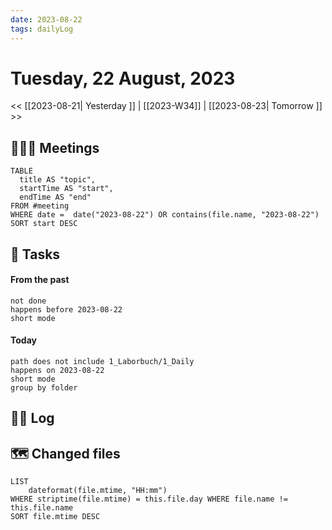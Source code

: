 ```yaml
---
date: 2023-08-22
tags: dailyLog
---
```


# Tuesday, 22 August, 2023

<< [[2023-08-21| Yesterday ]] | [[2023-W34]] | [[2023-08-23| Tomorrow ]] >>

## 🧑‍🤝‍🧑 Meetings 
```dataview
TABLE
  title AS "topic",
  startTime AS "start",
  endTime AS "end"
FROM #meeting
WHERE date =  date("2023-08-22") OR contains(file.name, "2023-08-22")
SORT start DESC
```

## 🐾 Tasks

#### From the past
```tasks
not done
happens before 2023-08-22
short mode
```

#### Today
```tasks
path does not include 1_Laborbuch/1_Daily
happens on 2023-08-22
short mode
group by folder
```

## 🏴‍☠ Log

## 🗺 Changed files

```dataview
LIST 
	dateformat(file.mtime, "HH:mm") 
WHERE striptime(file.mtime) = this.file.day WHERE file.name != this.file.name 
SORT file.mtime DESC
```


